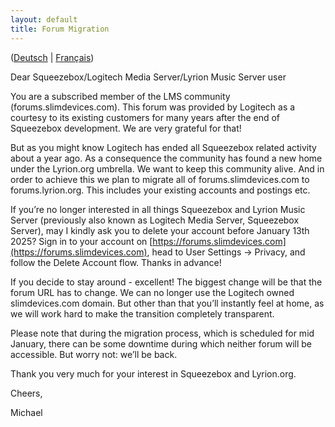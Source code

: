 ```yaml
---
layout: default
title: Forum Migration
---
```


([Deutsch](forum-migration-de.md) | [Français](forum-migration-fr.md))

Dear Squeezebox/Logitech Media Server/Lyrion Music Server user

You are a subscribed member of the LMS community (forums.slimdevices.com). This forum was provided by Logitech as a courtesy to its existing customers for many years after the end of Squeezebox development. We are very grateful for that!

But as you might know Logitech has ended all Squeezebox related activity about a year ago. As a consequence the community has found a new home under the Lyrion.org umbrella. We want to keep this community alive. And in order to achieve this we plan to migrate all of forums.slimdevices.com to forums.lyrion.org. This includes your existing accounts and postings etc.

If you’re no longer interested in all things Squeezebox and Lyrion Music Server (previously also known as Logitech Media Server, Squeezebox Server), may I kindly ask you to delete your account before January 13th 2025? Sign in to your account on [https://forums.slimdevices.com](https://forums.slimdevices.com), head to User Settings -> Privacy, and follow the Delete Account flow. Thanks in advance!

If you decide to stay around - excellent! The biggest change will be that the forum URL has to change. We can no longer use the Logitech owned slimdevices.com domain. But other than that you’ll instantly feel at home, as we will work hard to make the transition completely transparent.

Please note that during the migration process, which is scheduled for mid January, there can be some downtime during which neither forum will be accessible. But worry not: we’ll be back.

Thank you very much for your interest in Squeezebox and Lyrion.org.

Cheers,

Michael
